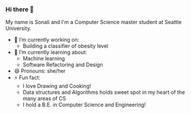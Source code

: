 ### Hi there 👋
My name is Sonali and I'm a Computer Science master student at Seattle University.
<!--
**sonalidesarda/sonalidesarda** is a ✨ _special_ ✨ repository because its `README.md` (this file) appears on your GitHub profile.

Here are some ideas to get you started:

- 🔭 I’m currently working on ...
- 🌱 I’m currently learning ...
- 👯 I’m looking to collaborate on ...
- 🤔 I’m looking for help with ...
- 💬 Ask me about ...
- 📫 How to reach me: ...
- 😄 Pronouns: ...
- ⚡ Fun fact: ...
-->
- 🔭 I’m currently working on:
  -  Building a classifier of obesity level 
- 🌱 I’m currently learning about:
  - Machine learning
  - Software Refactoring and Design
- 😄 Pronouns: she/her
- ⚡ Fun fact:
  - I love Drawing and Cooking!
  - Data structures and Algorithms holds sweet spot in my heart of the many areas of CS
  - I hold a B.E. in Computer Science and Engineering!

